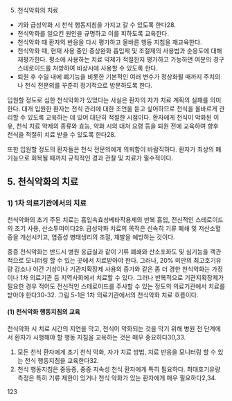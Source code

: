 5. 천식악화의 치료

- 기와 급성악화 시 천식 행동지침을 가지고 갈 수 있도록 한다28.
- 천식악화를 일으킨 원인을 규명하고 이를 피하도록 교육한다.
- 천식악화 때 환자의 반응을 다시 평가하고 올바른 행동 지침을 재교육한다.
- 천식악화 때, 현재 사용 중인 증상완화 흡입제 및 조절제의 사용법과 순응도에 대해 재평가한다. 평소에 사용하는 치료 약제가 적절한지 평가하고 가능하면 여분의 경구스테로이드를 처방하여 비상시에 사용할 수 있도록 한다.
- 퇴원 후 수일 내에 폐기능을 비롯한 기본적인 여러 변수가 정상화될 때까지 주치의나 천식 전문의를 꾸준히 정기적으로 방문하도록 한다.

입원할 정도로 심한 천식악화가 있었다는 사실은 환자의 자가 치료 계획의 실패를 의미한다. 대개 입원한 환자는 천식 관리에 대한 조언을 듣고 싶어하므로 천식을 올바르게 관리할 수 있도록 교육하는 데 있어 대단히 적절한 시점이다. 환자에게 천식이 악화된 이유, 천식 치료 약제의 종류와 효능, 악화 시의 대처 요령 등을 퇴원 전에 교육하여 향후 천식을 적절히 치료 받을 수 있도록 한다28.

또한 입원할 정도의 환자들은 천식 전문의에게 의뢰함이 바람직하다. 환자가 최상의 폐기능으로 회복될 때까지 규칙적인 경과 관찰 및 치료가 필수적이다.

## 5. 천식악화의 치료

### 1) 1차 의료기관에서의 치료

천식악화의 초기 주된 치료는 흡입속효성베타작용제의 반복 흡입, 전신적인 스테로이드의 조기 사용, 산소투여이다29. 급성악화 치료의 목적은 신속히 기류 폐쇄 및 저산소혈증을 개선시키고, 염증성 병태생리의 조절, 재발을 예방하는 것이다.

중증 천식악화는 반드시 병원 응급실과 같이 기류 폐쇄와 산소포화도 및 심기능을 객관적으로 모니터링 할 수 있는 곳에서 치료받아야 한다. 그러나, 20% 미만의 최고호기유량 감소나 야간 기상이나 기관지확장제 사용의 증가와 같은 좀 더 경한 천식악화는 가정이나 1차 의료기관 등 지역사회에서 치료할 수 있다. 그러나 반복적으로 기관지확장제가 필요한 경우 적어도 전신적인 스테로이드를 주사할 수 있는 정도의 의료기관에서 치료를 받아야 한다30-32. 그림 5-1은 1차 의료기관에서의 천식악화 치료 흐름이다.

#### (1) 천식악화 행동지침의 교육

천식악화 시 치료 시간의 지연을 막고, 천식이 악화되는 것을 막기 위해 병원 전 단계에서 환자가 시행해야 할 행동 지침을 교육하는 것은 매우 중요하다30,33.

1.  모든 천식 환자에게 초기 천식 악화, 자가 치료 방법, 치료 반응을 모니터링 할 수 있는 천식 행동지침을 교육한다32.
2.  천식 행동지침은 중등증, 중증 지속성 천식 환자에게 특히 필요하다. 최대호기유량측정은 특히 기류 제한이 있거나 천식 악화가 있는 환자에게 매우 필요하다2,34.

<PAGE>123